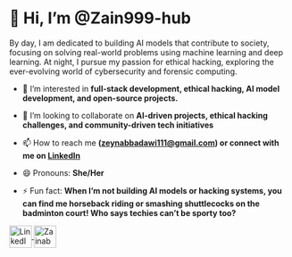 # 👋 Hi, I’m @Zain999-hub

By day, I am dedicated to building AI models that contribute to society, focusing on solving real-world problems using machine learning and deep learning. At night, I pursue my passion for ethical hacking, exploring the ever-evolving world of cybersecurity and forensic computing.

- 👀 I’m interested in **full-stack development, ethical hacking, AI model development, and open-source projects.**

- 💞️ I’m looking to collaborate on **AI-driven projects, ethical hacking challenges, and community-driven tech initiatives**

- 📫 How to reach me **(zeynabbadawi111@gmail.com) or connect with me on [LinkedIn](https://www.linkedin.com/in/zainab-badawi)**

- 😄 Pronouns: **She/Her**

- ⚡ Fun fact: **When I’m not building AI models or hacking systems, you can find me horseback riding or smashing shuttlecocks on the badminton court! Who says techies can’t be sporty too?**

<!---
Zain999-hub/Zain999-hub is a ✨ special ✨ repository because its `README.md` (this file) appears on your GitHub profile.
You can click the Preview link to take a look at your changes.
--->
<a href="https://linkedin.com/in/zainab-badawi" target="_blank">
    <img align="center" src="https://raw.githubusercontent.com/rahuldkjain/github-profile-readme-generator/master/src/images/icons/Social/linked-in-alt.svg" alt="LinkedIn - Zainab Badawi" height="40" width="40" />
</a>
<a href="https://hackthebox.com/profile/zainab" target="_blank">
    <img align="center" src="https://assets.hackthebox.com/logo/htb-logo-text.svg" alt="Zainab Badawi" height="40" width="40" />
</a>
